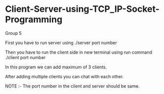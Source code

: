 # Client-Server-using-TCP_IP-Socket-Programming
Group 5

First you have to run server using 
./server port number

Then you have to run the client side in new terminal using run command
./client port number

In this program we can add maximum of 3 clients.

After adding multiple clients you can chat with each other.

NOTE :- The port number in the client and server should be same.
